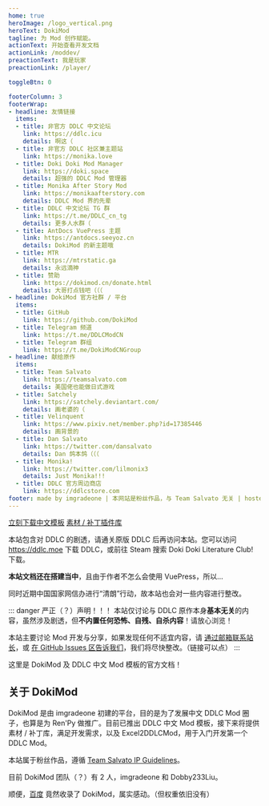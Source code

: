 ```yaml
---
home: true
heroImage: /logo_vertical.png
heroText: DokiMod
tagline: 为 Mod 创作赋能。
actionText: 开始查看开发文档
actionLink: /moddev/
preactionText: 我是玩家
preactionLink: /player/

toggleBtn: 0

footerColumn: 3
footerWrap: 
- headline: 友情链接
  items:
  - title: 非官方 DDLC 中文论坛
    link: https://ddlc.icu
    details: 啊这（
  - title: 非官方 DDLC 社区兼主题站
    link: https://monika.love
  - title: Doki Doki Mod Manager
    link: https://doki.space
    details: 超强的 DDLC Mod 管理器
  - title: Monika After Story Mod
    link: https://monikaafterstory.com
    details: DDLC Mod 界的先辈
  - title: DDLC 中文论坛 TG 群
    link: https://t.me/DDLC_cn_tg
    details: 更多人水群（
  - title: AntDocs VuePress 主题
    link: https://antdocs.seeyoz.cn
    details: DokiMod 的新主题哦
  - title: MTR
    link: https://mtrstatic.ga
    details: 永远滴神
  - title: 赞助
    link: https://dokimod.cn/donate.html
    details: 大哥打点钱吧（（（
- headline: DokiMod 官方社群 / 平台
  items:
  - title: GitHub
    link: https://github.com/DokiMod
  - title: Telegram 频道
    link: https://t.me/DDLCModCN
  - title: Telegram 群组
    link: https://t.me/DokiModCNGroup
- headline: 献给原作
  items:
  - title: Team Salvato
    link: https://teamsalvato.com
    details: 美国佬也能做日式游戏
  - title: Satchely
    link: https://satchely.deviantart.com/
    details: 画老婆的（
  - title: Velinquent
    link: https://www.pixiv.net/member.php?id=17385446
    details: 画背景的
  - title: Dan Salvato
    link: https://twitter.com/dansalvato
    details: Dan 鸽本鸽（（（
  - title: Monika!
    link: https://twitter.com/lilmonix3
    details: Just Monika!!!
  - title: DDLC 官方周边商店
    link: https://ddlcstore.com
footer: made by imgradeone | 本网站是粉丝作品，与 Team Salvato 无关 | hosted by GitHub Pages | powered by VuePress
---
```


<a href="https://github.com/imgradeone/DDLCModTemplate-Chinese/releases/latest" target="_blank"><a-button type="primary" icon="download" size="large" shape="round">立刻下载中文模板</a-button></a> <a href="/extensions/"><a-button size="large" shape="round">素材 / 补丁插件库</a-button></a>

<a-alert type="error" message="DokiMod 新版文档正在编写，目前内容仍需回炉重造，请稍安勿躁。" banner></a-alert>

<a-alert type="warning" banner>
  <span slot="message">
    本站包含对 DDLC 的剧透，请通关原版 DDLC 后再访问本站。您可以访问 <a href="https://ddlc.moe" target="_blank">https://ddlc.moe</a> 下载 DDLC，或前往 Steam 搜索 Doki Doki Literature Club! 下载。
  </span>
</a-alert>

**本站文档还在搭建当中**，且由于作者不怎么会使用 VuePress，所以...

同时近期中国国家网信办进行“清朗”行动，故本站也会对一些内容进行整改。

::: danger 严正（？）声明！！！
本站仅讨论与 DDLC 原作本身**基本无关**的内容，虽然涉及剧透，但**不内置任何恐怖、自残、自杀内容**！请放心浏览！

本站主要讨论 Mod 开发与分享，如果发现任何不适宜内容，请 [通过邮箱联系站长](mailto:imgradeone@outlook.com)，或 [在 GitHub Issues 区告诉我们](https://github.com/imgradeone/DDMTCN-docs/issues)，我们将尽快整改。（链接可以点）
:::

这里是 DokiMod 及 DDLC 中文 Mod 模板的官方文档！

## 关于 DokiMod

DokiMod 是由 imgradeone 初建的平台，目的是为了发展中文 DDLC Mod 圈子，也算是为 Ren'Py 做推广。目前已推出 DDLC 中文 Mod 模板，接下来将提供素材 / 补丁库，满足开发需求，以及 Excel2DDLCMod，用于入门开发第一个 DDLC Mod。

本站属于粉丝作品，遵循 [Team Salvato IP Guidelines](/ipguidelines)。

目前 DokiMod 团队（？）有 2 人，imgradeone 和 Dobby233Liu。

顺便，[百度](https://www.baidu.com/s?wd=DokiMod) 竟然收录了 DokiMod，属实感动。（但权重依旧没有）